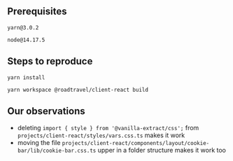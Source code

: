 ## Prerequisites

`yarn@3.0.2`

`node@14.17.5`

## Steps to reproduce

`yarn install`

`yarn workspace @roadtravel/client-react build`

## Our observations

- deleting `import { style } from '@vanilla-extract/css';` from `projects/client-react/styles/vars.css.ts` makes it work
- moving the file `projects/client-react/components/layout/cookie-bar/lib/cookie-bar.css.ts` upper in a folder structure makes it work too
